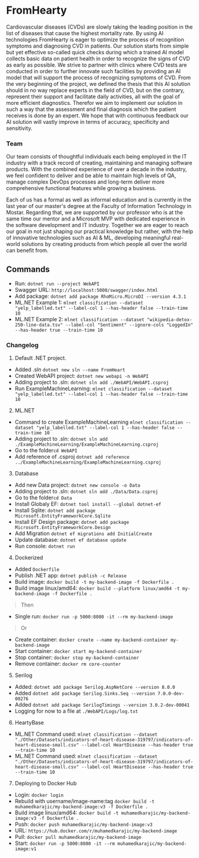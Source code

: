 # FromHearty
Cardiovascular diseases (CVDs) are slowly taking the leading position in the list of diseases that cause the highest mortality rate. By using AI technologies FromHearty is eager to optimize the process of recognition symptoms and diagnosing CVD in patients. Our solution starts from simple but yet effective so-called quick checks during which a trained AI model collects basic data on patient health in order to recognize the signs of CVD as early as possible. We strive to partner with clinics where CVD tests are conducted in order to further innovate such facilities by providing an AI model that will support the process of recognizing symptoms of CVD. From the very beginning of the project, we defined the thesis that this AI solution should in no way replace experts in the field of CVD, but on the contrary, represent their support and facilitate daily activities, all with the goal of more efficient diagnostics. Therefor we aim to implement our solution in such a way that the assessment and final diagnosis which the patient receives is done by an expert. We hope that with continuous feedback our AI solution will vastly improve in terms of accuracy, specificity and sensitivity.

### Team
Our team consists of thoughtful individuals each being employed in the IT industry with a track record of creating, maintaining and managing software products. With the combined experience of over a decade in the industry, we feel confident to deliver and be able to maintain high levels of QA, manage complex DevOps processes and long-term deliver more comprehensive functional features while growing a business.

Each of us has a formal as well as informal education and is currently in the last year of our master's degree at the Faculty of Information Technology in Mostar. Regarding that, we are supported by our professor who is at the same time our mentor and a Microsoft MVP with dedicated experience in the software development and IT industry. Together we are eager to reach our goal in not just shaping our practical knowledge but rather, with the help of innovative technologies such as AI & ML, developing meaningful real-world solutions by creating products from which people all over the world can benefit from.

## Commands
- Run: `dotnet run --project WebAPI`
- Swagger URL: `http://localhost:5000/swagger/index.html`
- Add package: `dotnet add package RhoMicro.MicroDI --version 4.3.1`
- ML.NET Example 1: `mlnet classification --dataset "yelp_labelled.txt" --label-col 1 --has-header false --train-time 10`
- ML.NET Example 2: `mlnet classification --dataset "wikipedia-detox-250-line-data.tsv" --label-col "Sentiment" --ignore-cols "LoggedIn" --has-header true --train-time 10`

### Changelog
1. Default .NET project.
- Added .sln `dotnet new sln --name FromHeart`
- Created WebAPI project: `dotnet new webapi -n WebAPI`
- Adding project to .sln: `dotnet sln add ./WebAPI/WebAPI.csproj`
- Run ExampleMachineLearning: `mlnet classification --dataset "yelp_labelled.txt" --label-col 1 --has-header false --train-time 10`

2. ML.NET
- Command to create ExampleMachineLearning `mlnet classification --dataset "yelp_labelled.txt" --label-col 1 --has-header false --train-time 10`
- Adding project to .sln: `dotnet sln add ./ExampleMachineLearning/ExampleMachineLearning.csproj`
- Go to the folder`cd WebAPI`
- Add reference of .csproj `dotnet add reference ../ExampleMachineLearning/ExampleMachineLearning.csproj`

3. Database
- Add new Data project: `dotnet new console -o Data`
- Adding project to .sln: `dotnet sln add ./Data/Data.csproj`
- Go to the folder`cd Data`
- Install Globaly EF: `dotnet tool install --global dotnet-ef`
- Install Sqlite: `dotnet add package Microsoft.EntityFrameworkCore.Sqlite`
- Install EF Design package: `dotnet add package Microsoft.EntityFrameworkCore.Design`
- Add Migration `dotnet ef migrations add InitialCreate`
- Update database: `dotnet ef database update`
- Run console: `dotnet run`

4. Dockerized
- Added `Dockerfile`
- Publish .NET app: `dotnet publish -c Release`
- Build image: `docker build -t my-backend-image -f Dockerfile .`
- Build image linux/amd64: `docker build --platform linux/amd64 -t my-backend-image -f Dockerfile .`
> Then
- Single run: `docker run -p 5000:8080 -it --rm my-backend-image`
> Or
- Create container: `docker create --name my-backend-container my-backend-image`
- Start container: `docker start my-backend-container`
- Stop container: `docker stop my-backend-container`
- Remove container: `docker rm core-counter`

5. Serilog
- Added: `dotnet add package Serilog.AspNetCore --version 8.0.0`
- Added `dotnet add package Serilog.Sinks.Seq --version 7.0.0-dev-00276`
- Added `dotnet add package SerilogTimings --version 3.0.2-dev-00041`
- Logging for now to a file at `./WebAPI/Logs/log.txt`

6. HeartyBase
- ML.NET Command used: `mlnet classification --dataset "./Other/Datasets/indicators-of-heart-disease-319797/indicators-of-heart-disease-small.csv" --label-col HeartDisease --has-header true --train-time 10`
- ML.NET Command used: `mlnet classification --dataset "./Other/Datasets/indicators-of-heart-disease-319797/indicators-of-heart-disease-small.csv" --label-col HeartDisease --has-header true --train-time 10`

7. Deploying to Docker Hub
- Login: `docker login`
- Rebuild with username/image-name:tag `docker build -t muhamedkarajic/my-backend-image:v3 -f Dockerfile .`
- Build image linux/amd64: `docker build -t muhamedkarajic/my-backend-image:v3 -f Dockerfile .`
- Push: `docker push muhamedkarajic/my-backend-image:v3`
- URL: `https://hub.docker.com/r/muhamedkarajic/my-backend-image`
- Pull: `docker pull muhamedkarajic/my-backend-image`
- Start: `docker run -p 5000:8080 -it --rm muhamedkarajic/my-backend-image:v1`
